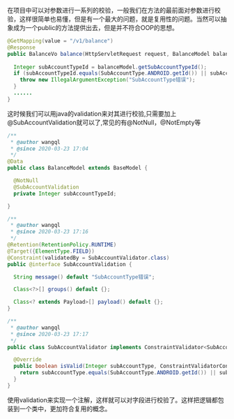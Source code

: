在项目中可以对参数进行一系列的校验，一般我们在方法的最前面对参数进行校验，这样很简单也易懂，但是有一个最大的问题，就是复用性的问题。当然可以抽象成为一个public的方法提供出去，但是并不符合OOP的思想。

```java
@GetMapping(value = "/v1/balance")
@Response
public BalanceVo balance(HttpServletRequest request, BalanceModel balanceModel) {
  
  Integer subAccountTypeId = balanceModel.getSubAccountTypeId();
  if (subAccountTypeId.equals(SubAccountType.ANDROID.getId()) || subAccountTypeId.equals(SubAccountType.IOS.getId())) {
    throw new IllegalArgumentException("SubAccountType错误");
  }
  ......
}
```

这时候我们可以用java的validation来对其进行校验,只需要加上@SubAccountValidation就可以了,常见的有@NotNull，@NotEmpty等

```java
/**
 * @author wangql
 * @since 2020-03-23 17:04
 */
@Data
public class BalanceModel extends BaseModel {

  @NotNull
  @SubAccountValidation
  private Integer subAccountTypeId;

}
```



```java
/**
 * @author wangql
 * @since 2020-03-23 17:16
 */
@Retention(RetentionPolicy.RUNTIME)
@Target({ElementType.FIELD})
@Constraint(validatedBy = SubAccountValidator.class)
public @interface SubAccountValidation {

  String message() default "SubAccountType错误";

  Class<?>[] groups() default {};

  Class<? extends Payload>[] payload() default {};
}
```

```java
/**
 * @author wangql
 * @since 2020-03-23 17:17
 */
public class SubAccountValidator implements ConstraintValidator<SubAccountValidation, Integer> {

  @Override
  public boolean isValid(Integer subAccountType, ConstraintValidatorContext constraintValidatorContext) {
    return subAccountType.equals(SubAccountType.ANDROID.getId()) || subAccountType.equals(SubAccountType.IOS.getId());
  }
}
```

使用validation来实现一个注解，这样就可以对字段进行校验了。这样把逻辑都包装到一个类中，更加符合复用的概念。